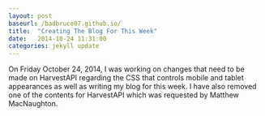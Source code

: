 ```yaml
---
layout: post
baseurl: /badbruce07.github.io/
title:  "Creating The Blog For This Week"
date:   2014-10-24 11:31:00
categories: jekyll update
---
```


On Friday October 24, 2014, I was working on changes that need to be made on HarvestAPI regarding the CSS that controls mobile and
tablet appearances as well as writing my blog for this week. I have also removed one of the contents for HarvestAPI which was requested 
by Matthew MacNaughton.